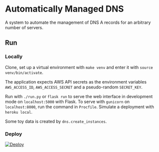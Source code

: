 # Automatically Managed DNS

A system to automate the management of DNS A records for an arbitrary number of servers.

## Run

### Locally

Clone, set up a virtual environment with `make venv` and enter it with `source venv/bin/activate`.

The application expects AWS API secrets as the environment variables `AWS_ACCESS_ID`, `AWS_ACCESS_SECRET` and a pseudo-random `SECRET_KEY`.

Run with `./run.py` or `flask run` to serve the web interface in development mode on `localhost:5000` with Flask. To serve with `gunicorn` on `localhost:8000`, run the command in `Procfile`. Simulate a deployment with `heroku local`.

Some toy data is created by `dns.create_instances`.

### Deploy

[![Deploy](https://www.herokucdn.com/deploy/button.svg)](https://heroku.com/deploy?template=https://github.com/fionn/dns-automator)
